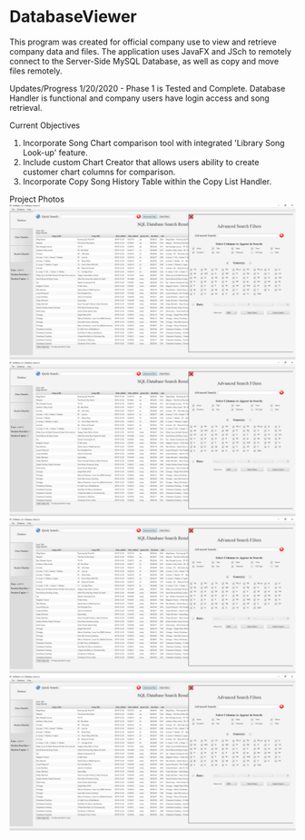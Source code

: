 # DatabaseViewer
This program was created for official company use to view and retrieve company data and files. 
The application uses JavaFX and JSch to remotely connect to the Server-Side MySQL Database, as well as copy and move files remotely. 

Updates/Progress
  1/20/2020 - Phase 1 is Tested and Complete. Database Handler is functional and company users have login access and song retrieval.
  
Current Objectives
  1. Incorporate Song Chart comparison tool with integrated 'Library Song Look-up' feature.
  2. Include custom Chart Creator that allows users ability to create customer chart columns for comparison.
  3. Incorporate Copy Song History Table within the Copy List Handler.
  
Project Photos
![Login Display](resources/pics/GRDB_Preview.png)
![Database View](resources/pics/GRDB_Preview.png)
![Admin View](resources/pics/GRDB_Preview.png)
![Copy Handler View](resources/pics/GRDB_Preview.png)
